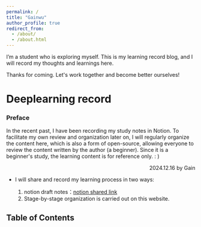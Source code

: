 ```yaml
---
permalink: /
title: "Gainwu"
author_profile: true
redirect_from: 
  - /about/
  - /about.html
---
```


I’m a student who is exploring myself. This is my learning record blog, and I will record my thoughts and learnings here.

Thanks for coming. Let's work together and become better ourselves!

Deeplearning record
======

### Preface 
In the recent past, I have been recording my study notes in Notion. To facilitate my own review and organization later on, I will regularly organize the content here, which is also a form of open-source, allowing everyone to review the content written by the author (a beginner). Since it is a beginner's study, the learning content is for reference only. : ) 
<div style="text-align: Right;">
  2024.12.16 by Gain
</div>


* I will share and record my learning process in two ways: 

  1. notion draft notes：[notion shared link](https://protective-morning-0bc.notion.site/129ee0e60378803ebfd6fa988800257f?pvs=4)
  2. Stage-by-stage organization is carried out on this website.


## Table of Contents